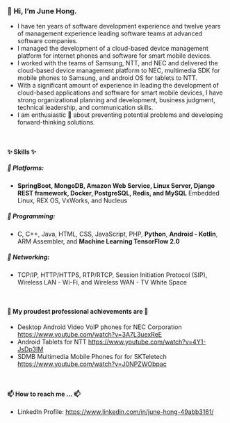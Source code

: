 ### 👋 Hi, I’m June Hong.
* I have ten years of software development experience and twelve years of management experience leading software teams at advanced software companies. 
* I managed the development of a cloud-based device management platform for internet phones and software for smart mobile devices. 
* I worked with the teams of Samsung, NTT, and NEC and delivered the cloud-based device management platform to NEC, multimedia SDK for mobile phones to Samsung, and android OS for tablets to NTT. 
* With a significant amount of experience in leading the development of cloud-based applications and software for smart mobile devices, I have strong organizational planning and development, business judgment, technical leadership, and communication skills. 
* I am enthusiastic 👀 about preventing potential problems and developing forward-thinking solutions.
<br>

#### ✨ Skills ✨ 
##### 🌱 Platforms:
- __SpringBoot, MongoDB, Amazon Web Service, Linux Server, Django REST framework, Docker, PostgreSQL, Redis, and MySQL__
Embedded Linux, REX OS, VxWorks, and Nucleus
##### 🌱 Programming:
- C, C++, Java, HTML, CSS, JavaScript, PHP, __Python__, __Android - Kotlin__, ARM Assembler, and __Machine Learning TensorFlow 2.0__
##### 🌱 Networking:
- TCP/IP, HTTP/HTTPS, RTP/RTCP, Session Initiation Protocol (SIP), Wireless LAN - Wi-Fi, and Wireless WAN - TV White Space
<br>

#### 💞️ My proudest professional achievements are 💞️ 
* Desktop Android Video VoIP phones for NEC Corporation https://www.youtube.com/watch?v=3A7L3uexReE
* Android Tablets for NTT https://www.youtube.com/watch?v=4Y1-JsDp3IM
* SDMB Multimedia Mobile Phones for for SKTeletech https://www.youtube.com/watch?v=J0NPZWObpac
<br>

#### 📫 How to reach me ... 📫 
* LinkedIn Profile: https://www.linkedin.com/in/june-hong-49abb3161/

<!---
- 👋 Hi, I’m @junehong-dominicus
- 👀 I’m interested in ...
- 🌱 I’m currently learning ...
- 💞️ I’m looking to collaborate on ...
- 📫 How to reach me ...
--->

<!---
junehong-dominicus/junehong-dominicus is a ✨ special ✨ repository because its `README.md` (this file) appears on your GitHub profile.
You can click the Preview link to take a look at your changes.
--->
